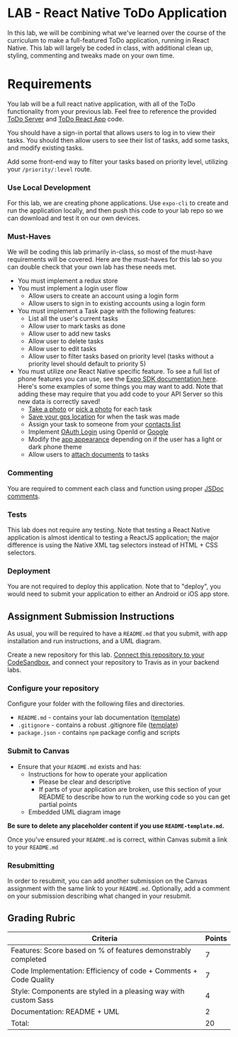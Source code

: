 # LAB - React Native ToDo Application

In this lab, we will be combining what we've learned over the course of the curriculum to make a full-featured ToDo application, running in React Native. This lab will largely be coded in class, with additional clean up, styling, commenting and tweaks made on your own time.

# Requirements

You lab will be a full react native application, with all of the ToDo functionality from your previous lab. Feel free to reference the provided [ToDo Server](https://github.com/soniakandah/toDoServer) and [ToDo React App](https://github.com/soniakandah/toDoApp) code.

You should have a sign-in portal that allows users to log in to view their tasks. You should then allow users to see their list of tasks, add some tasks, and modify existing tasks.

Add some front-end way to filter your tasks based on priority level, utilizing your `/priority/:level` route.

### Use Local Development

For this lab, we are creating phone applications. Use `expo-cli` to create and run the application locally, and then push this code to your lab repo so we can download and test it on our own devices.

### Must-Haves

We will be coding this lab primarily in-class, so most of the must-have requirements will be covered. Here are the must-haves for this lab so you can double check that your own lab has these needs met.

-   You must implement a redux store
-   You must implement a login user flow
    -   Allow users to create an account using a login form
    -   Allow users to sign in to existing accounts using a login form
-   You must implement a Task page with the following features:
    -   List all the user's current tasks
    -   Allow user to mark tasks as done
    -   Allow user to add new tasks
    -   Allow user to delete tasks
    -   Allow user to edit tasks
    -   Allow user to filter tasks based on priority level (tasks without a priority level should default to priority 5)
-   You must utilize _one_ React Native specific feature. To see a full list of phone features you can use, see the [Expo SDK documentation here](https://docs.expo.io/versions/latest/sdk/overview/). Here's some examples of some things you may want to add. Note that adding these may require that you add code to your API Server so this new data is correctly saved!
    -   [Take a photo](https://docs.expo.io/versions/v36.0.0/sdk/camera/) or [pick a photo](https://docs.expo.io/versions/v36.0.0/sdk/imagepicker/) for each task
    -   [Save your gps location](https://docs.expo.io/versions/v36.0.0/sdk/location/) for when the task was made
    -   Assign your task to someone from your [contacts list](https://docs.expo.io/versions/v36.0.0/sdk/contacts/)
    -   Implement [OAuth Login](https://docs.expo.io/versions/v36.0.0/sdk/app-auth/) using OpenId or [Google](https://docs.expo.io/versions/v36.0.0/sdk/google-sign-in/)
    -   Modify the [app appearance](https://docs.expo.io/versions/v36.0.0/sdk/appearance/) depending on if the user has a light or dark phone theme
    -   Allow users to [attach documents](https://docs.expo.io/versions/v36.0.0/sdk/document-picker/) to tasks

### Commenting

You are required to comment each class and function using proper [JSDoc comments](https://devhints.io/jsdoc).

### Tests

This lab does not require any testing. Note that testing a React Native application is almost identical to testing a ReactJS application; the major difference is using the Native XML tag selectors instead of HTML + CSS selectors.

### Deployment

You are not required to deploy this application. Note that to "deploy", you would need to submit your application to either an Android or iOS app store.

## Assignment Submission Instructions

As usual, you will be required to have a `README.md` that you submit, with app installation and run instructions, and a UML diagram.

Create a new repository for this lab. [Connect this repository to your CodeSandbox](https://codesandbox.io/docs/git), and connect your repository to Travis as in your backend labs.

### Configure your repository

Configure your folder with the following files and directories.

-   `README.md` - contains your lab documentation ([template](https://github.com/codefellows/seattle-javascript-401n14/blob/master/reference/submission-instructions/labs/README-template.md))
-   `.gitignore` - contains a robust .gitignore file ([template](https://github.com/codefellows/seattle-javascript-401n14/blob/master/configs/.gitignore))
-   `package.json` - contains `npm` package config and scripts

### Submit to Canvas

-   Ensure that your `README.md` exists and has:
    -   Instructions for how to operate your application
        -   Please be clear and descriptive
        -   If parts of your application are broken, use this section of your README to describe how to run the working code so you can get partial points
    -   Embedded UML diagram image

**Be sure to delete any placeholder content if you use `README-template.md`.**

Once you've ensured your `README.md` is correct, within Canvas submit a link to your `README.md`

### Resubmitting

In order to resubmit, you can add another submission on the Canvas assignment with the same link to your `README.md`. Optionally, add a comment on your submission describing what changed in your resubmit.

## Grading Rubric

| Criteria                                                          | Points |
| ----------------------------------------------------------------- | ------ |
| Features: Score based on % of features demonstrably completed     | 7      |
| Code Implementation: Efficiency of code + Comments + Code Quality | 7      |
| Style: Components are styled in a pleasing way with custom Sass   | 4      |
| Documentation: README + UML                                       | 2      |
| Total:                                                            | 20     |
